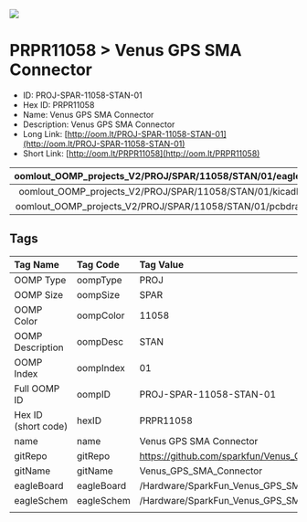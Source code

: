 


  
![][im]
# PRPR11058 > Venus GPS SMA Connector

- ID: PROJ-SPAR-11058-STAN-01
- Hex ID: PRPR11058
- Name: Venus GPS SMA Connector
- Description: Venus GPS SMA Connector
- Long Link: [http://oom.lt/PROJ-SPAR-11058-STAN-01](http://oom.lt/PROJ-SPAR-11058-STAN-01)
- Short Link: [http://oom.lt/PRPR11058](http://oom.lt/PRPR11058)
  

|oomlout_OOMP_projects_V2/PROJ/SPAR/11058/STAN/01/eagleImage.png|oomlout_OOMP_projects_V2/PROJ/SPAR/11058/STAN/01/eagleSchemImage.png|oomlout_OOMP_projects_V2/PROJ/SPAR/11058/STAN/01/kicadPcb3dFront.png|oomlout_OOMP_projects_V2/PROJ/SPAR/11058/STAN/01/kicadPcb3dBack.png|
| :---: | :---: | :---: | :---: |
|oomlout_OOMP_projects_V2/PROJ/SPAR/11058/STAN/01/kicadPcb3d.png|oomlout_OOMP_projects_V2/PROJ/SPAR/11058/STAN/01/bomBack.png|oomlout_OOMP_projects_V2/PROJ/SPAR/11058/STAN/01/bomFront.png|oomlout_OOMP_projects_V2/PROJ/SPAR/11058/STAN/01/pcbdraw.svg|
|oomlout_OOMP_projects_V2/PROJ/SPAR/11058/STAN/01/pcbdrawBack.svg||||

## Tags
  

|Tag Name|Tag Code|Tag Value|
| :--- | :--- | :--- |
|OOMP Type|oompType|PROJ|
|OOMP Size|oompSize|SPAR|
|OOMP Color|oompColor|11058|
|OOMP Description|oompDesc|STAN|
|OOMP Index|oompIndex|01|
|Full OOMP ID|oompID|PROJ-SPAR-11058-STAN-01|
|Hex ID (short code)|hexID|PRPR11058|
|name|name|Venus GPS SMA Connector|
|gitRepo|gitRepo|https://github.com/sparkfun/Venus_GPS_SMA_Connector|
|gitName|gitName|Venus_GPS_SMA_Connector|
|eagleBoard|eagleBoard|/Hardware/SparkFun_Venus_GPS_SMA_Connector.brd|
|eagleSchem|eagleSchem|/Hardware/SparkFun_Venus_GPS_SMA_Connector.sch|
||||



[im]: PROJ/SPAR/11058/STAN/01/kicadPcb3d_450.png
